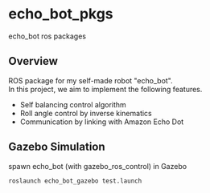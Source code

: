 # echo_bot_pkgs

echo_bot ros packages

## Overview

ROS package for my self-made robot "echo_bot".  
In this project, we aim to implement the following features.  

- Self balancing control algorithm
- Roll angle control by inverse kinematics
- Communication by linking with Amazon Echo Dot

## Gazebo Simulation

spawn echo_bot (with gazebo_ros_control) in Gazebo

```
roslaunch echo_bot_gazebo test.launch
```
